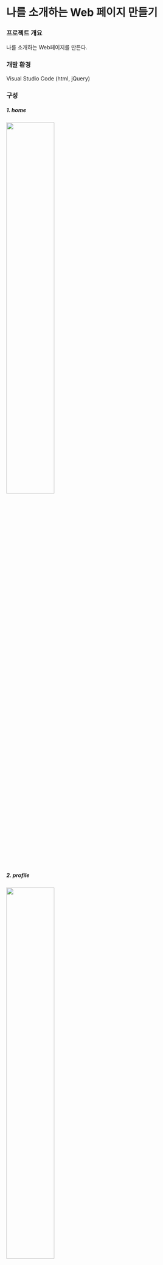 # 나를 소개하는 Web 페이지 만들기

### 프로젝트 개요  
나를 소개하는 Web페이지를 만든다. 

### 개발 환경
Visual Studio Code (html, jQuery)

### 구성
##### 1. home
<img width="50%" src="https://github.com/Kimsuyeon0809/Web/assets/100747267/67fbc142-15a2-47af-8e38-698f579a3f71.png"/>

##### 2. profile
<img width="50%" src="https://github.com/Kimsuyeon0809/Web/assets/100747267/8f16febe-76e6-416a-8754-1c58eac799e3.png"/>
